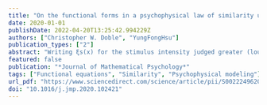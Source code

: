 ```yaml
---
title: "On the functional forms in a psychophysical law of similarity under a subtractive representation"
date: 2020-01-01
publishDate: 2022-04-20T13:25:42.994229Z
authors: ["Christopher W. Doble", "YungFongHsu"]
publication_types: ["2"]
abstract: "Writing ξs(x) for the stimulus intensity judged greater (louder, heavier, brighter) than stimulus intensity x with criterion s, Iverson (2006b) proposed a law of similarity ξs(λx)=γ(λ,s)ξη(λ,s)(x) to model the dependence of ξs(x) on x. This model, which has η(λ,s) and γ(λ,s) as parameters, is quite general and may be applied in a number of situations in psychophysics. Iverson (2006b) analyzed this model assuming the representation s=u(ξs(x))−u(x) and derived the possible functional forms for the scale u. In the present work, we extend the analysis to the more general s=u(ξs(x))−w(x) and derive the forms for the scales u and w. We avoid the assumption of differentiability and replace it with an assumption either of nonconstancy or of dependence on only one input variable. We find that for some solutions, w has the same form as u, possibly with different parameters, while for other solutions, w takes a different form than u. Comparisons are made to Iverson (2006b) and to other work."
featured: false
publication: "*Journal of Mathematical Psychology*"
tags: ["Functional equations", "Similarity", "Psychophysical modeling"]
url_pdf: "https://www.sciencedirect.com/science/article/pii/S0022249620300729"
doi: "10.1016/j.jmp.2020.102421"
---
```


